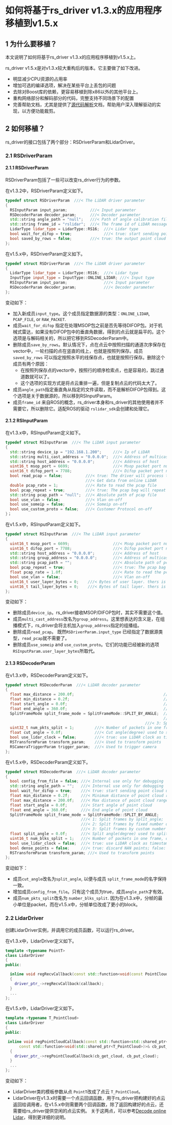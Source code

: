 # 如何将基于rs_driver v1.3.x的应用程序移植到v1.5.x

## 1 为什么要移植？

本文说明了如何将基于rs_driver v1.3.x的应用程序移植到v1.5.x上。

rs_driver v1.5.x是对v1.3.x较大重构后的版本。它主要做了如下改进。
+ 明显减少CPU资源的占用率
+ 增加可选的编译选项，解决在某些平台上丢包的问题
+ 去除对Boost库的依赖，更容易移植到除x86以外的其他平台上。
+ 重构网络部分和解码部分的代码，完整支持不同场景下的配置
+ 完善帮助文档，尤其是提供了[源代码解析](../src_intro/rs_driver_intro.md)文档，帮助用户深入理解驱动的实现，以方便功能裁剪。

## 2 如何移植？

rs_driver的接口包括了两个部分：RSDriverParam和LidarDriver。

### 2.1 RSDriverParam

#### 2.1.1 RSDriverParam

RSDriverParam包括了一些可以改变rs_driver行为的参数。

在v1.3.2中，RSDriverParam定义如下。

```c++
typedef struct RSDriverParam  ///< The LiDAR driver parameter
{
  RSInputParam input_param;          ///< Input parameter
  RSDecoderParam decoder_param;      ///< Decoder parameter
  std::string angle_path = "null";   ///< Path of angle calibration files(angle.csv).Only used for internal debugging.
  std::string frame_id = "rslidar";  ///< The frame id of LiDAR message
  LidarType lidar_type = LidarType::RS16;  ///< Lidar type
  bool wait_for_difop = true;              ///< true: start sending point cloud until receive difop packet
  bool saved_by_rows = false;        ///< true: the output point cloud will be saved by rows (default is saved by columns)
};
```

在v1.5.x中，RSDriverParam定义如下。

```c++
typedef struct RSDriverParam  ///< The LiDAR driver parameter
{
  LidarType lidar_type = LidarType::RS16;  ///< Lidar type
  InputType input_type = InputType::ONLINE_LIDAR; ///< Input type
  RSInputParam input_param;                ///< Input parameter
  RSDecoderParam decoder_param;            ///< Decoder parameter
};
```

变动如下：
+ 加入新成员`input_type`。这个成员指定数据源的类型：`ONLINE_LIDAR`, `PCAP_FILE`, or `RAW_PACKET`.
+ 成员`wait_for_difop` 指定在处理MSOP包之前是否先等待DIFOP包。对于机械式雷达，如果没有DIFOP包中的垂直角数据，得到的点云就是扁平的。这个选项是与解码相关的，所以把它移到RSDecoderParam中。
+ 删除成员`save_by_rows`。默认情况下，点在点云中按照扫描的通道次序保存在vector中，一轮扫描的点在竖直的线上，也就是按照列保存。成员`saved_by_rows` 可以指定按照水平的线保存点，也就是按照行保存。删除这个成员有两个原因：
  + 在按照列保存点的vector中，按照行的顺序检索点，也是容易的，跳过通道数就可以了。
  + 这个选项的实现方式是将点云重排一遍，但是复制点云的代码太大了。
+ 成员`angle_path`指定垂直角从指定的文件读取，而不是解析DIFOP包得到。这个选项是关于数据源的，所以移到RSInputParam。
+ 成员`frame_id` 来自ROS的概念，rs_driver本身和rs_driver的其他使用者并不需要它，所以删除它。适配ROS的驱动 `rslidar_sdk`会创建和处理它。

#### 2.1.2 RSInputParam

在v1.3.x中，RSInputParam定义如下。

```c++
typedef struct RSInputParam  ///< The LiDAR input parameter
{
  std::string device_ip = "192.168.1.200";     ///< Ip of LiDAR
  std::string multi_cast_address = "0.0.0.0";  ///< Address of multicast
  std::string host_address = "0.0.0.0";        ///< Address of host
  uint16_t msop_port = 6699;                   ///< Msop packet port number
  uint16_t difop_port = 7788;                  ///< Difop packet port number
  bool read_pcap = false;          ///< true: The driver will process the pcap through pcap_path. false: The driver will
                                   ///< Get data from online LiDAR
  double pcap_rate = 1;            ///< Rate to read the pcap file
  bool pcap_repeat = true;         ///< true: The pcap bag will repeat play
  std::string pcap_path = "null";  ///< Absolute path of pcap file
  bool use_vlan = false;           ///< Vlan on-off
  bool use_someip = false;         ///< Someip on-off
  bool use_custom_proto = false;   ///< Customer Protocol on-off
}；
```

在v1.5.x中，RSInputParam定义如下。

```c++
typedef struct RSInputParam  ///< The LiDAR input parameter
{
  uint16_t msop_port = 6699;                   ///< Msop packet port number
  uint16_t difop_port = 7788;                  ///< Difop packet port number
  std::string host_address = "0.0.0.0";        ///< Address of host
  std::string group_address = "0.0.0.0";       ///< Address of multicast group
  std::string pcap_path = "";                  ///< Absolute path of pcap file
  bool pcap_repeat = true;                     ///< true: The pcap bag will repeat play
  float pcap_rate = 1.0f;                      ///< Rate to read the pcap file
  bool use_vlan = false;                       ///< Vlan on-off
  uint16_t user_layer_bytes = 0;    ///< Bytes of user layer. thers is no user layer if it is 0
  uint16_t tail_layer_bytes = 0;    ///< Bytes of tail layer. thers is no tail layer if it is 0
};
```

变动如下：
+ 删除成员`device_ip`。rs_driver接收MSOP/DIFOP包时，其实不需要这个值。
+ 成员`multi_cast_address`改名为`group_address`。这里想表达的含义是，在组播模式下，rs_driver会将主机加入`group_address`指定的组播组。
+ 删除成员`read_pcap`。 既然`RSDriverParam.input_type` 已经指定了数据源类型，`read_pcap`就不需要了。
+ 删除成员`use_someip` and `use_custom_proto`。它们的功能已经被新的选项 `RSInputParam.user_layer_bytes`所取代。

#### 2.1.3 RSDecoderParam

在v1.3.x中，RSDecoderParam定义如下。

```c++
typedef struct RSDecoderParam  ///< LiDAR decoder parameter
{
  float max_distance = 200.0f;                                       ///< Max distance of point cloud range
  float min_distance = 0.2f;                                         ///< Minimum distance of point cloud range
  float start_angle = 0.0f;                                          ///< Start angle of point cloud
  float end_angle = 360.0f;                                          ///< End angle of point cloud
  SplitFrameMode split_frame_mode = SplitFrameMode::SPLIT_BY_ANGLE;  ///< 1: Split frames by cut_angle;
                                                                     ///< 2: Split frames by fixed number of packets;
                                                             ///< 3: Split frames by custom number of packets (num_pkts_split)
  uint32_t num_pkts_split = 1;         ///< Number of packets in one frame, only be used when split_frame_mode=3
  float cut_angle = 0.0f;              ///< Cut angle(degree) used to split frame, only be used when split_frame_mode=1
  bool use_lidar_clock = false;        ///< true: use LiDAR clock as timestamp; false: use system clock as timestamp
  RSTransformParam transform_param;    ///< Used to transform points
  RSCameraTriggerParam trigger_param;  ///< Used to trigger camera
};
```

在v1.5.x中，RSDecoderParam定义如下。

```c++
typedef struct RSDecoderParam  ///< LiDAR decoder parameter
{
  bool config_from_file = false; ///< Internal use only for debugging
  std::string angle_path = "";   ///< Internal use only for debugging
  bool wait_for_difop = true;    ///< true: start sending point cloud until receive difop packet
  float min_distance = 0.2f;     ///< Minimum distance of point cloud range
  float max_distance = 200.0f;   ///< Max distance of point cloud range
  float start_angle = 0.0f;      ///< Start angle of point cloud
  float end_angle = 360.0f;      ///< End angle of point cloud
  SplitFrameMode split_frame_mode = SplitFrameMode::SPLIT_BY_ANGLE;  
                                 ///< 1: Split frames by split_angle;
                                 ///< 2: Split frames by fixed number of blocks;
                                 ///< 3: Split frames by custom number of blocks (num_blks_split)
  float split_angle = 0.0f;      ///< Split angle(degree) used to split frame, only be used when split_frame_mode=1
  uint16_t num_blks_split = 1;   ///< Number of packets in one frame, only be used when split_frame_mode=3
  bool use_lidar_clock = false;  ///< true: use LiDAR clock as timestamp; false: use system clock as timestamp
  bool dense_points = false;     ///< true: discard NAN points; false: reserve NAN points
  RSTransformParam transform_param; ///< Used to transform points
};
```

变动如下：
+ 成员`cut_angle`改名为`split_angle`, 以便与成员 `split_frame_mode`的名字保持一致。
+ 增加成员`config_from_file`。只有这个成员为true，成员`angle_path`才有效。
+ 成员`num_pkts_split`改名为 `number_blks_split`. 因为在v1.3.x中，分帧的最小单位是packet，而在v1.5.x中，分帧单位改成了更小的block。

### 2.2 LidarDriver

创建LidarDriver实例，并调用它的成员函数，可以运行rs_driver。

在v1.3.x中，LidarDriver定义如下。

```c++
template <typename PointT>
class LidarDriver
{
public:

  inline void regRecvCallback(const std::function<void(const PointCloudMsg<PointT>&)>& callback)
  {
    driver_ptr_->regRecvCallback(callback);
  }
  ...
};
```


在v1.5.x中，LidarDriver定义如下。

```c++
template <typename T_PointCloud>
class LidarDriver
{
public:

 inline void regPointCloudCallback(const std::function<std::shared_ptr<T_PointCloud>(void)>& cb_get_cloud,
      const std::function<void(std::shared_ptr<T_PointCloud>)>& cb_put_cloud)
  {
    driver_ptr_->regPointCloudCallback(cb_get_cloud, cb_put_cloud);
  }
  ...
};
```

变动如下：
+ LidarDriver类的模板参数从点 `PointT`改成了点云 `T_PointCloud`。
+ LidarDriver在v1.3.x时需要一个点云回调函数，用于rs_driver把构建好的点云返回给调用者，在v1.5.x中则需要两个回调函数，除了返回构建好的点云，还需要给rs_driver提供空闲的点云实例。
关于这两点，可以参考[Decode online Lidar](./how_to_decode_online_lidar_CN.md)，得到更详细的说明。



